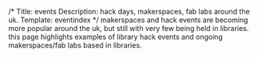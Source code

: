 /*
Title: events
Description: hack days, makerspaces, fab labs around the uk.
Template: eventindex
*/
makerspaces and hack events are becoming more popular around the uk, but still with very few being held in libraries.  this page highlights examples of library hack events and ongoing makerspaces/fab labs based in libraries.